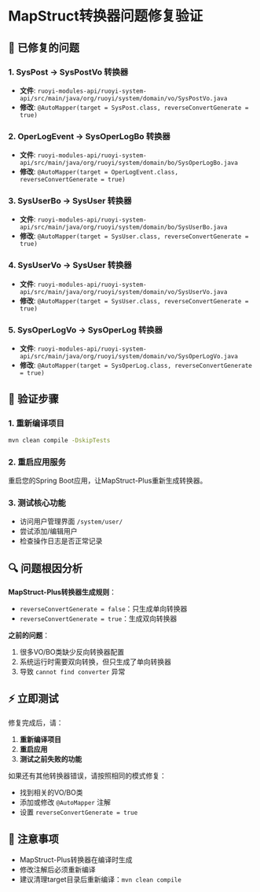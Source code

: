 # MapStruct转换器问题修复验证

## 🔧 已修复的问题

### 1. SysPost → SysPostVo 转换器
- **文件**: `ruoyi-modules-api/ruoyi-system-api/src/main/java/org/ruoyi/system/domain/vo/SysPostVo.java`
- **修改**: `@AutoMapper(target = SysPost.class, reverseConvertGenerate = true)`

### 2. OperLogEvent → SysOperLogBo 转换器
- **文件**: `ruoyi-modules-api/ruoyi-system-api/src/main/java/org/ruoyi/system/domain/bo/SysOperLogBo.java`
- **修改**: `@AutoMapper(target = OperLogEvent.class, reverseConvertGenerate = true)`

### 3. SysUserBo → SysUser 转换器
- **文件**: `ruoyi-modules-api/ruoyi-system-api/src/main/java/org/ruoyi/system/domain/bo/SysUserBo.java`
- **修改**: `@AutoMapper(target = SysUser.class, reverseConvertGenerate = true)`

### 4. SysUserVo → SysUser 转换器
- **文件**: `ruoyi-modules-api/ruoyi-system-api/src/main/java/org/ruoyi/system/domain/vo/SysUserVo.java`
- **修改**: `@AutoMapper(target = SysUser.class, reverseConvertGenerate = true)`

### 5. SysOperLogVo → SysOperLog 转换器
- **文件**: `ruoyi-modules-api/ruoyi-system-api/src/main/java/org/ruoyi/system/domain/vo/SysOperLogVo.java`
- **修改**: `@AutoMapper(target = SysOperLog.class, reverseConvertGenerate = true)`

## 🚀 验证步骤

### 1. 重新编译项目
```bash
mvn clean compile -DskipTests
```

### 2. 重启应用服务
重启您的Spring Boot应用，让MapStruct-Plus重新生成转换器。

### 3. 测试核心功能
- 访问用户管理界面 `/system/user/`
- 尝试添加/编辑用户
- 检查操作日志是否正常记录

## 🔍 问题根因分析

**MapStruct-Plus转换器生成规则**：
- `reverseConvertGenerate = false`：只生成单向转换器
- `reverseConvertGenerate = true`：生成双向转换器

**之前的问题**：
1. 很多VO/BO类缺少反向转换器配置
2. 系统运行时需要双向转换，但只生成了单向转换器
3. 导致 `cannot find converter` 异常

## ⚡ 立即测试

修复完成后，请：

1. **重新编译项目**
2. **重启应用**
3. **测试之前失败的功能**

如果还有其他转换器错误，请按照相同的模式修复：
- 找到相关的VO/BO类
- 添加或修改 `@AutoMapper` 注解
- 设置 `reverseConvertGenerate = true`

## 📝 注意事项

- MapStruct-Plus转换器在编译时生成
- 修改注解后必须重新编译
- 建议清理target目录后重新编译：`mvn clean compile` 
